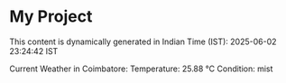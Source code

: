 # My Project

This content is dynamically generated in Indian Time (IST): 2025-06-02 23:24:42 IST


Current Weather in Coimbatore:
Temperature: 25.88 °C
Condition: mist

